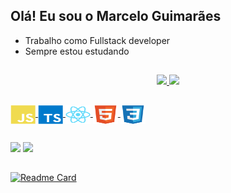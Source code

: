 ## Olá! Eu sou o Marcelo Guimarães

- Trabalho como Fullstack developer
- Sempre estou estudando

##

<div align="center">
  <a href="https://github.com/M-Guimaraes">
  <img height="180em" src="https://github-readme-stats.vercel.app/api?username=M-Guimaraes&show_icons=true&theme=dark&include_all_commits=true&count_private=true"/>
  <img height="180em" src="https://github-readme-stats.vercel.app/api/top-langs/?username=M-Guimaraes&layout=compact&langs_count=7&theme=dark"/>
</div>
  
##
  
<div style="display: inline_block">
  <img align="center" alt="Rafa-Js" height="30" width="40" src="https://raw.githubusercontent.com/devicons/devicon/master/icons/javascript/javascript-plain.svg">
  <img align="center" alt="Rafa-Ts" height="30" width="40" src="https://raw.githubusercontent.com/devicons/devicon/master/icons/typescript/typescript-plain.svg">
  <img align="center" alt="Rafa-React" height="30" width="40" src="https://raw.githubusercontent.com/devicons/devicon/master/icons/react/react-original.svg">
  <img align="center" alt="Rafa-HTML" height="30" width="40" src="https://raw.githubusercontent.com/devicons/devicon/master/icons/html5/html5-original.svg">
  <img align="center" alt="Rafa-CSS" height="30" width="40" src="https://raw.githubusercontent.com/devicons/devicon/master/icons/css3/css3-original.svg">
</div>

  
##
  
<div> 
  <a href = "mailto:marceloguimaraes@outlook.com.br"><img src=https://img.shields.io/badge/Microsoft_Outlook-0078D4?style=for-the-badge&logo=microsoft-outlook&logoColor=white target="_blank"></a>
  <a href="https://www.linkedin.com/in/marcelo-guimar%C3%A3es-303913a6/" target="_blank"><img src="https://img.shields.io/badge/-LinkedIn-%230077B5?style=for-the-badge&logo=linkedin&logoColor=white" target="_blank"></a> 
</div>
  
  ##
  
  [![Readme Card](https://github-readme-stats.vercel.app/api/pin/?username=M-Guimaraes&repo=github-readme-stats)](https://github.com/M-Guimaraes/github-readme-stats)

